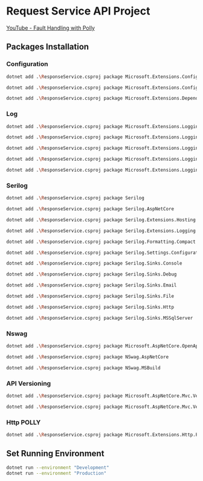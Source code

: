 # Request Service API Project

[YouTube - Fault Handling with Polly](https://www.youtube.com/watch?v=DSMdUvL8N30)

## Packages Installation

### Configuration

```bash
dotnet add .\ResponseService.csproj package Microsoft.Extensions.Configuration
```

```bash
dotnet add .\ResponseService.csproj package Microsoft.Extensions.Configuration.Json
```

```bash
dotnet add .\ResponseService.csproj package Microsoft.Extensions.DependencyInjection
```

### Log

```bash
dotnet add .\ResponseService.csproj package Microsoft.Extensions.Logging
```

```bash
dotnet add .\ResponseService.csproj package Microsoft.Extensions.Logging.Configuration
```

```bash
dotnet add .\ResponseService.csproj package Microsoft.Extensions.Logging.Console
```

```bash
dotnet add .\ResponseService.csproj package Microsoft.Extensions.Logging.Debug
```

```bash
dotnet add .\ResponseService.csproj package Microsoft.Extensions.Logging.EventLog
```

### Serilog

```bash
dotnet add .\ResponseService.csproj package Serilog
```

```bash
dotnet add .\ResponseService.csproj package Serilog.AspNetCore
```

```bash
dotnet add .\ResponseService.csproj package Serilog.Extensions.Hosting
```

```bash
dotnet add .\ResponseService.csproj package Serilog.Extensions.Logging
```

```bash
dotnet add .\ResponseService.csproj package Serilog.Formatting.Compact
```

```bash
dotnet add .\ResponseService.csproj package Serilog.Settings.Configuration
```

```bash
dotnet add .\ResponseService.csproj package Serilog.Sinks.Console
```

```bash
dotnet add .\ResponseService.csproj package Serilog.Sinks.Debug
```

```bash
dotnet add .\ResponseService.csproj package Serilog.Sinks.Email
```

```bash
dotnet add .\ResponseService.csproj package Serilog.Sinks.File
```

```bash
dotnet add .\ResponseService.csproj package Serilog.Sinks.Http
```

```bash
dotnet add .\ResponseService.csproj package Serilog.Sinks.MSSqlServer
```

### Nswag
```bash
dotnet add .\ResponseService.csproj package Microsoft.AspNetCore.OpenApi
```

```bash
dotnet add .\ResponseService.csproj package NSwag.AspNetCore
```

```bash
dotnet add .\ResponseService.csproj package NSwag.MSBuild
```

### API Versioning
```bash
dotnet add .\ResponseService.csproj package Microsoft.AspNetCore.Mvc.Versioning
```

```bash
dotnet add .\ResponseService.csproj package Microsoft.AspNetCore.Mvc.Versioning.ApiExplorer
```

### Http POLLY
```bash
dotnet add .\ResponseService.csproj package Microsoft.Extensions.Http.Polly
```

## Set Running Environment
```bash
dotnet run --environment "Development"
dotnet run --environment "Production"
``` 
